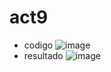 # act9
- codigo
![image](https://github.com/user-attachments/assets/5fce3e81-0a78-4a9d-b985-caffe0f49c7d)
- resultado
![image](https://github.com/user-attachments/assets/715a496e-c215-40f3-83a3-4b5163a898a0)


